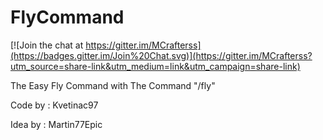 # FlyCommand

[![Join the chat at https://gitter.im/MCrafterss](https://badges.gitter.im/Join%20Chat.svg)](https://gitter.im/MCrafterss?utm_source=share-link&utm_medium=link&utm_campaign=share-link)

The Easy Fly Command with The Command "/fly"




Code by : 
Kvetinac97







Idea by : Martin77Epic



